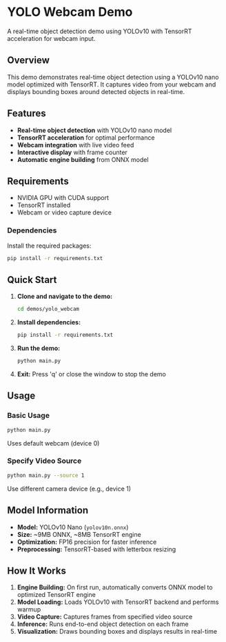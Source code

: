 # YOLO Webcam Demo

A real-time object detection demo using YOLOv10 with TensorRT acceleration for webcam input.

## Overview

This demo demonstrates real-time object detection using a YOLOv10 nano model optimized with TensorRT. It captures video from your webcam and displays bounding boxes around detected objects in real-time.

## Features

- **Real-time object detection** with YOLOv10 nano model
- **TensorRT acceleration** for optimal performance
- **Webcam integration** with live video feed
- **Interactive display** with frame counter
- **Automatic engine building** from ONNX model

## Requirements

- NVIDIA GPU with CUDA support
- TensorRT installed
- Webcam or video capture device

### Dependencies

Install the required packages:

```bash
pip install -r requirements.txt
```

## Quick Start

1. **Clone and navigate to the demo:**
   ```bash
   cd demos/yolo_webcam
   ```

2. **Install dependencies:**
   ```bash
   pip install -r requirements.txt
   ```

3. **Run the demo:**
   ```bash
   python main.py
   ```

4. **Exit:** Press 'q' or close the window to stop the demo

## Usage

### Basic Usage
```bash
python main.py
```
Uses default webcam (device 0)

### Specify Video Source
```bash
python main.py --source 1
```
Use different camera device (e.g., device 1)

## Model Information

- **Model:** YOLOv10 Nano (`yolov10n.onnx`)
- **Size:** ~9MB ONNX, ~8MB TensorRT engine
- **Optimization:** FP16 precision for faster inference
- **Preprocessing:** TensorRT-based with letterbox resizing

## How It Works

1. **Engine Building:** On first run, automatically converts ONNX model to optimized TensorRT engine
2. **Model Loading:** Loads YOLOv10 with TensorRT backend and performs warmup
3. **Video Capture:** Captures frames from specified video source
4. **Inference:** Runs end-to-end object detection on each frame
5. **Visualization:** Draws bounding boxes and displays results in real-time
